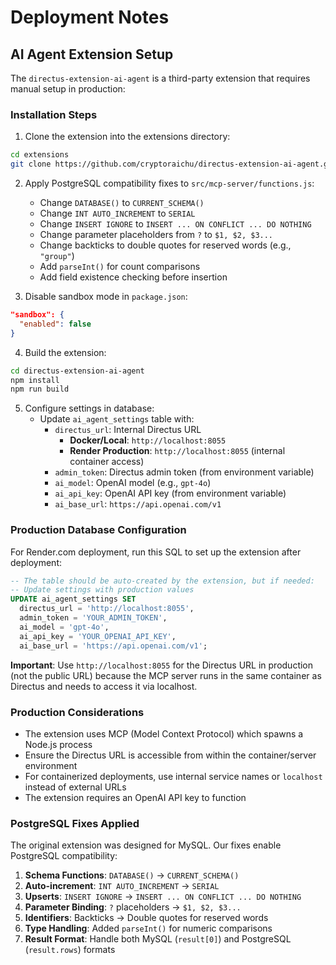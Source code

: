 # Deployment Notes

## AI Agent Extension Setup

The `directus-extension-ai-agent` is a third-party extension that requires manual setup in production:

### Installation Steps

1. Clone the extension into the extensions directory:
```bash
cd extensions
git clone https://github.com/cryptoraichu/directus-extension-ai-agent.git
```

2. Apply PostgreSQL compatibility fixes to `src/mcp-server/functions.js`:
   - Change `DATABASE()` to `CURRENT_SCHEMA()`
   - Change `INT AUTO_INCREMENT` to `SERIAL`
   - Change `INSERT IGNORE` to `INSERT ... ON CONFLICT ... DO NOTHING`
   - Change parameter placeholders from `?` to `$1, $2, $3...`
   - Change backticks to double quotes for reserved words (e.g., `"group"`)
   - Add `parseInt()` for count comparisons
   - Add field existence checking before insertion

3. Disable sandbox mode in `package.json`:
```json
"sandbox": {
  "enabled": false
}
```

4. Build the extension:
```bash
cd directus-extension-ai-agent
npm install
npm run build
```

5. Configure settings in database:
   - Update `ai_agent_settings` table with:
     - `directus_url`: Internal Directus URL
       * **Docker/Local**: `http://localhost:8055`
       * **Render Production**: `http://localhost:8055` (internal container access)
     - `admin_token`: Directus admin token (from environment variable)
     - `ai_model`: OpenAI model (e.g., `gpt-4o`)
     - `ai_api_key`: OpenAI API key (from environment variable)
     - `ai_base_url`: `https://api.openai.com/v1`

### Production Database Configuration

For Render.com deployment, run this SQL to set up the extension after deployment:

```sql
-- The table should be auto-created by the extension, but if needed:
-- Update settings with production values
UPDATE ai_agent_settings SET
  directus_url = 'http://localhost:8055',
  admin_token = 'YOUR_ADMIN_TOKEN',
  ai_model = 'gpt-4o',
  ai_api_key = 'YOUR_OPENAI_API_KEY',
  ai_base_url = 'https://api.openai.com/v1';
```

**Important**: Use `http://localhost:8055` for the Directus URL in production (not the public URL) because the MCP server runs in the same container as Directus and needs to access it via localhost.

### Production Considerations

- The extension uses MCP (Model Context Protocol) which spawns a Node.js process
- Ensure the Directus URL is accessible from within the container/server environment
- For containerized deployments, use internal service names or `localhost` instead of external URLs
- The extension requires an OpenAI API key to function

### PostgreSQL Fixes Applied

The original extension was designed for MySQL. Our fixes enable PostgreSQL compatibility:

1. **Schema Functions**: `DATABASE()` → `CURRENT_SCHEMA()`
2. **Auto-increment**: `INT AUTO_INCREMENT` → `SERIAL`
3. **Upserts**: `INSERT IGNORE` → `INSERT ... ON CONFLICT ... DO NOTHING`
4. **Parameter Binding**: `?` placeholders → `$1, $2, $3...`
5. **Identifiers**: Backticks → Double quotes for reserved words
6. **Type Handling**: Added `parseInt()` for numeric comparisons
7. **Result Format**: Handle both MySQL (`result[0]`) and PostgreSQL (`result.rows`) formats
